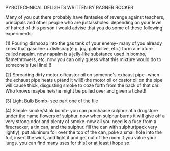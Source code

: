    PYROTECHNICAL DELIGHTS
                               WRITTEN BY RAGNER ROCKER

  Many of you out there probably have fantasies of revenge against teachers,
principals and other people who are justassholes.  depending on your level of
hatred of this person i would advise that you do some of these following
experiments:

  (1) Pouring dishsoap into the gas tank of your enemy- many of you already
know that gasoline + dishsoap(e.g.  joy, palmolive, etc.) form a mixture
called napalm.  now napalm is a jelly-like  substance used in bombs,
flamethrowers, etc.  now you can only guess what this mixture would do to
someone's fuel line!!!!

  (2) Spreading dirty motor oil/castor oil on someone's exhaust pipe- when
the exhaust pipe heats up(and it will!!)the motor oil or castor oil on the pipe
will cause thick, disgusting smoke to ooze forth from the back of that car.
Who knows maybe he/she might be pulled over and given a ticket!!

  (3) Light Bulb Bomb- see part one of the file

 (4) Simple smoke/stink bomb- you can purchaase sulphur at a drugstore under
the name flowers of sulphur.  now when sulphur burns it will give off a very
strong odor and plenty of smoke.  now all you need is a fuse from a
firecracker, a tin can, and the sulphur.  fill the can with sulphur(pack very
lightly), put aluninum foil over the top of the can, poke a small hole into
the foil, insert the wick, and light it and get out of the room if you value
your lungs.  you can find many uses for this( or at least i hope so.